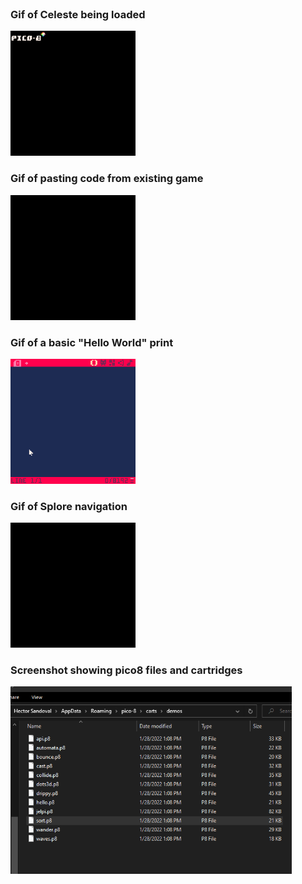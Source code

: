 <br>
<h3>Gif of Celeste being loaded</h3>
<img src="images/celeste p8_0.gif" alt="Gif of Celeste from Pico8 website loading" width="200" height="200">
<h3>Gif of pasting code from existing game</h3>
<img src="images/copyPaste.gif" alt="Gif of code being pasted from pico8 platform" width="200" height="200">
<h3>Gif of a basic "Hello World" print</h3>
<img src="images/HelloWord.gif" alt="Gif of hello world print" width="200" height="200">
<h3>Gif of Splore navigation</h3>
<img src="images/sploreNav.gif" alt="Gif splore navigation" width="200" height="200">
<h3>Screenshot showing pico8 files and cartridges</h3>
<img src="images/Pico8carts.PNG" alt="File Explorer .p8 files" width="450" height="300">
